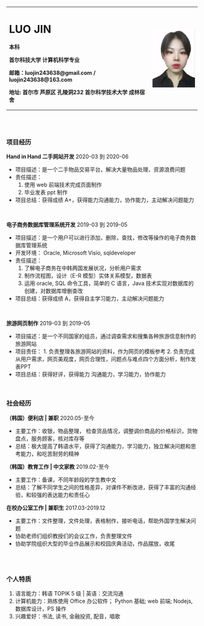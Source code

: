 
<table border="0">
  <tr>
    <td width="75%">
      <h1>LUO JIN</h1>
      <p><b>本科</b></p>
      <p><b>首尔科技大学 计算机科学专业</b></p>
      <p><b>邮箱：luojin243638@gmail.com / luojin243638@163.com
</b></p>
      <p><b>地址: 首尔市 芦原区 孔陵洞232 首尔科学技术大学 成林宿舍  </b></p>
    </td>
    <td width="25%">
      <img src="/luojin电子照片.jpg" width="100%">
    </td>
  </tr>
</table>
<br>
<br>

### 项目经历
**Hand in Hand 二手网站开发**  2020-03 到 2020-06
- 项目描述：是一个二手物品交易平台，解决大量物品处理，资源浪费问题
- 责任描述： 
    1. 使用 web 前端技术完成页面制作
    2. 毕业发表 ppt 制作
- 项目总结：获得成绩 A+，获得能力沟通能力，协作能力，主动解决问题能力
<br>

**电子商务数据库管理系统开发** 2019-03 到 2019-05
- 项目描述：是一个用户可以进行添加，删除，查找，修改等操作的电子商务数据库管理系统
- 开发环境： Oracle, Microsoft Visio, sqldeveloper
- 责任描述：
    1. 了解电子商务在中韩两国发展状况，分析用户需求
    2. 制作流程图，设计（E-R 模型）实体关系模型，数据表
    3. 运用 oracle, SQL 命令工具，简单的 C 语言，Java 技术实现对数据库的创建，对数据库增删查改
- 项目总结：获得成绩 A，获得自主学习能力，主动解决问题能力
<br>

**旅游网页制作** 2019-03 到 2019-05
- 项目描述：是一个不同国家的组员，通过调查需求和搜集各种旅游信息制作的旅游网站
- 项目责任： 
      1. 负责整理各旅游网站的资料，作为网页的模板参考
      2. 负责完成从用户需求，网页美观度，网页合理性，问题点与难点四个方面分析，制作发表PPT
- 项目总结：获得好评，获得能力 沟通能力，学习能力，协作能力
<br>



### 社会经历
**（韩国）便利店 | 兼职** 2020.05-至今
- 主要工作：收银，物品整理， 检查货品情况，调整调价商品的价格标识，货物盘点，服务顾客，核对库存等
- 总结：极大提高了韩语水平，获得了沟通能力，学习能力，独立解决问题和思考能力，和吃苦耐劳的精神

**（韩国）教育工作 | 中文家教** 2019.02-至今
- 主要工作：备课，不同年龄段的学生教中文
- 总结：了解不同学生之间的性格差异，对课件不断改进，获得了丰富的沟通经验，和较强的表达能力和责任心

**在校办公室工作 | 兼职生** 2017.03-2019.12
- 主要工作：文件整理，文件处理，表格制作，接听电话，帮助外国学生解决问题
- 协助老师们组织教授们的会议工作，负责整理文件
- 协助学院组织大型的毕业作品展示和校园庆典活动，作品摆放，收尾
<br>
<br>

### 个人特质 
1. 语言能力：韩语 TOPIK 5 级  | 英语：交流沟通
2. 计算机能力：熟练使用 Office 办公软件； Python 基础; web 前端; Nodejs, 数据库设计，PS 操作
3. 兴趣爱好：书法, 读书, 金融投资, 配音，唱歌
<br>





